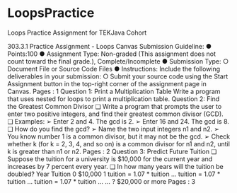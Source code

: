 # LoopsPractice
Loops Practice Assignment for TEKJava Cohort

303.3.1 Practice Assignment - Loops
Canvas Submission Guideline:
● Points:100
● Assignment Type: Non-graded (This assignment does not count toward the
final grade.), Complete/Incomplete
● Submission Type:
○ Document File or Source Code Files
● Instructions: Include the following deliverables in your submission:
○ Submit your source code using the Start Assignment button in the
top-right corner of the assignment page in Canvas.
Pages : 1
Question 1: Print a Multiplication Table
Write a program that uses nested for loops to print a multiplication table.
Question 2: Find the Greatest Common Divisor
❑ Write a program that prompts the user to enter two positive integers,
and find their greatest common divisor (GCD).
❑ Examples:
➢ Enter 2 and 4. The gcd is 2.
➢ Enter 16 and 24. The gcd is 8.
❑ How do you find the gcd?
➢ Name the two input integers n1 and n2.
➢ You know number 1 is a common divisor, but it may not be the gcd.
➢ Check whether k (for k = 2, 3, 4, and so on) is a common divisor for
n1 and n2, until k is greater than n1 or n2.
Pages : 2
Question 3: Predict Future Tuition
❑ Suppose the tuition for a university is $10,000 for the current year and
increases by 7 percent every year.
❑ In how many years will the tuition be doubled?
Year Tuition
0 $10,000
1 tuition = 1.07 * tuition
… tuition = 1.07 * tuition
… tuition = 1.07 * tuition
… …
? $20,000 or more
Pages : 3
